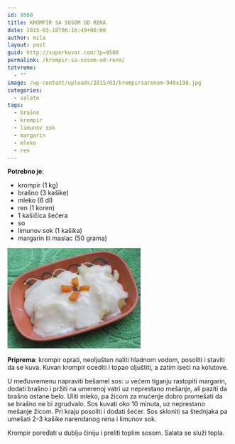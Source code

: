 ```yaml
---
id: 9500
title: KROMPIR SA SOSOM OD RENA
date: 2015-03-18T06:16:49+00:00
author: mila
layout: post
guid: http://superkuvar.com/?p=9500
permalink: /krompir-sa-sosom-od-rena/
totvreme:
  - ""
image: /wp-content/uploads/2015/03/krompirsarenom-940x198.jpg
categories:
  - salate
tags:
  - brašno
  - krompir
  - limunov sok
  - margarin
  - mleko
  - ren
---
```

**Potrebno je**:  
* krompir (1 kg)  
* brašno (3 kašike)  
* mleko (6 dl)  
* ren (1 koren)  
* 1 kašičica šećera  
* so  
* limunov sok (1 kašika)  
* margarin ili maslac (50 grama)

[<img class="alignnone size-medium wp-image-9600" src="/wp-content/uploads/2015/03/krompirsarenom-300x225.jpg" alt="krompirsarenom" width="300" height="225" />](/wp-content/uploads/2015/03/krompirsarenom-e1430749224481.jpg)

**Priprema**: krompir oprati, neoljušten naliti hladnom vodom, posoliti i staviti da se kuva. Kuvan krompir ocediti i topao oljuštiti, a zatim iseći na kolutove.

U međuvremenu napraviti bešamel sos: u većem tiganju rastopiti margarin, dodati brašno i pržiti na umerenoj vatri uz neprestano mešanje, ali paziti da brašno ostane belo. Uliti mleko, pa žicom za mućenje dobro promešati da se brašno ne bi zgrudvalo. Sos kuvati oko 10 minuta, uz neprestano mešanje žicom. Pri kraju posoliti i dodati šećer. Sos skloniti sa štednjaka pa umešati 2-3 kašike narendanog rena i limunov sok.

Krompir poređati u dublju činiju i preliti toplim sosom. Salata se služi topla.